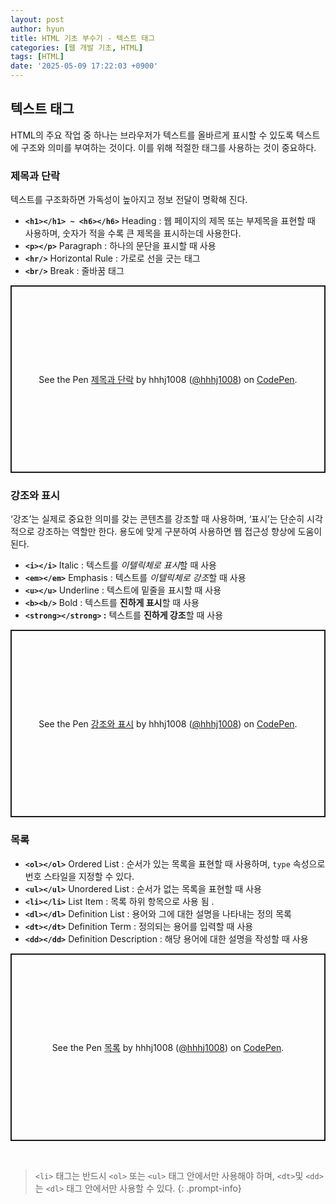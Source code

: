 ```yaml
---
layout: post
author: hyun
title: HTML 기초 부수기 - 텍스트 태그
categories: [웹 개발 기초, HTML]
tags: [HTML]
date: '2025-05-09 17:22:03 +0900'
---
```

## 텍스트 태그

HTML의 주요 작업 중 하나는 브라우저가 텍스트를 올바르게 표시할 수 있도록 텍스트에 구조와 의미를 부여하는 것이다. 이를 위해 적절한 태그를 사용하는 것이 중요하다.

### 제목과 단락

텍스트를 구조화하면 가독성이 높아지고 정보 전달이 명확해 진다.

- **`<h1></h1> ~ <h6></h6>`** Heading : 웹 페이지의 제목 또는 부제목을 표현할 때 사용하며, 숫자가 적을 수록 큰 제목을 표시하는데 사용한다.
- **`<p></p>`** Paragraph : 하나의 문단을 표시할 때 사용
- **`<hr/>`** Horizontal Rule : 가로로 선을 긋는 태그
- **`<br/>`** Break : 줄바꿈 태그

<p class="codepen" data-height="300" data-default-tab="html,result" data-slug-hash="Kwwxxvg" data-pen-title="제목과 단락" data-user="hhhj1008" style="height: 300px; box-sizing: border-box; display: flex; align-items: center; justify-content: center; border: 2px solid; margin: 1em 0; padding: 1em;">
<span>See the Pen <a href="https://codepen.io/hhhj1008/pen/Kwwxxvg">
제목과 단락</a> by hhhj1008 (<a href="https://codepen.io/hhhj1008">@hhhj1008</a>)
on <a href="[https://codepen.io](https://codepen.io/)">CodePen</a>.</span>
</p>
<script async src="https://public.codepenassets.com/embed/index.js"></script>

### 강조와 표시

‘강조’는 실제로 중요한 의미를 갖는 콘텐츠를 강조할 때 사용하며, ‘표시’는 단순히 시각적으로 강조하는 역할만 한다. 용도에 맞게 구분하여 사용하면 웹 접근성 향상에 도움이 된다.

- **`<i></i>`** Italic : 텍스트를 *이텔릭체로 표시*할 때 사용
- **`<em></em>`** Emphasis : 텍스트를 *이텔릭체로 강조*할 때 사용
- **`<u></u>`** Underline : 텍스트에 밑줄을 표시할 때 사용
- **`<b><b/>`** Bold : 텍스트를 **진하게 표시**할 때 사용
- **`<strong></strong>` :** 텍스트를 **진하게 강조**할 때 사용

<p class="codepen" data-height="300" data-default-tab="html,result" data-slug-hash="RNNYYxm" data-pen-title="강조와 표시" data-user="hhhj1008" style="height: 300px; box-sizing: border-box; display: flex; align-items: center; justify-content: center; border: 2px solid; margin: 1em 0; padding: 1em;">
<span>See the Pen <a href="https://codepen.io/hhhj1008/pen/RNNYYxm">
강조와 표시</a> by hhhj1008 (<a href="https://codepen.io/hhhj1008">@hhhj1008</a>)
on <a href="[https://codepen.io](https://codepen.io/)">CodePen</a>.</span>
</p>
<script async src="https://public.codepenassets.com/embed/index.js"></script>

### 목록

- **`<ol></ol>`** Ordered List : 순서가 있는 목록을 표현할 때 사용하며, `type` 속성으로 번호 스타일을 지정할 수 있다.
- **`<ul></ul>`** Unordered List : 순서가 없는 목록을 표현할 때 사용
- **`<li></li>`** List Item : 목록 하위 항목으로 사용 됨 .
- **`<dl></dl>`** Definition List : 용어와 그에 대한 설명을 나타내는 정의 목록
- **`<dt></dt>`** Definition Term : 정의되는 용어를 입력할 때 사용
- **`<dd></dd>`** Definition Description : 해당 용어에 대한 설명을 작성할 때 사용

<p class="codepen" data-height="300" data-default-tab="html,result" data-slug-hash="QwwVVxG" data-pen-title="목록" data-user="hhhj1008" style="height: 300px; box-sizing: border-box; display: flex; align-items: center; justify-content: center; border: 2px solid; margin: 1em 0; padding: 1em;">
<span>See the Pen <a href="https://codepen.io/hhhj1008/pen/QwwVVxG">
목록</a> by hhhj1008 (<a href="https://codepen.io/hhhj1008">@hhhj1008</a>)
on <a href="[https://codepen.io](https://codepen.io/)">CodePen</a>.</span>
</p>
<script async src="https://public.codepenassets.com/embed/index.js"></script>

<br>

>`<li>` 태그는 반드시 `<ol>` 또는 `<ul>` 태그 안에서만 사용해야 하며, `<dt>`및 `<dd>`는 `<dl>` 태그 안에서만 사용할 수 있다.
{: .prompt-info}
